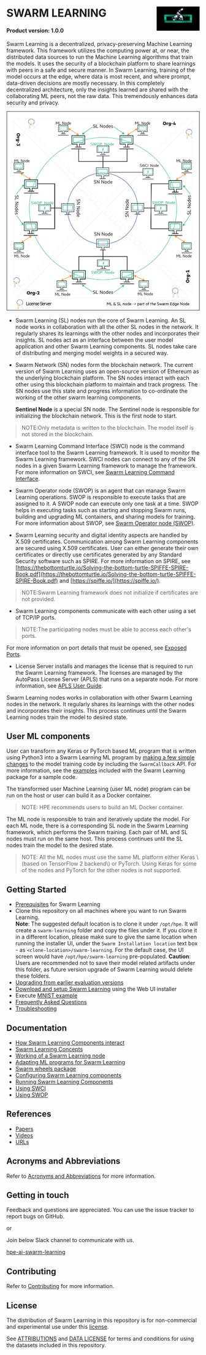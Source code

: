 # <d></d> <img style="float: right;" src="docs/images/GettyImages-1148109728_EAA-graphic-A_112_0_72_RGB.jpg?raw=true"/> SWARM LEARNING

#### Product version: 1.0.0

Swarm Learning is a decentralized, privacy-preserving Machine Learning framework. This framework utilizes the computing power at, or near, the distributed data sources to run the Machine Learning algorithms that train the models. It uses the security of a blockchain platform to share learnings with peers in a safe and secure manner. In Swarm Learning, training of the model occurs at the edge, where data is most recent, and where prompt, data-driven decisions are mostly necessary. In this completely decentralized architecture, only the insights learned are shared with the collaborating ML peers, not the raw data. This tremendously enhances data security and privacy.

![Swarm_components_architecture](./docs/User/GUID-E80D248E-E754-498E-99D6-67508092F779-high.png)

-   Swarm Learning \(SL\) nodes run the core of Swarm Learning. An SL node works in collaboration with all the other SL nodes in the network. It regularly shares its learnings with the other nodes and incorporates their insights. SL nodes act as an interface between the user model application and other Swarm Learning components. SL nodes take care of distributing and merging model weights in a secured way.

-   Swarm Network \(SN\) nodes form the blockchain network. The current version of Swarm Learning uses an open-source version of Ethereum as the underlying blockchain platform. The SN nodes interact with each other using this blockchain platform to maintain and track progress. The SN nodes use this state and progress information to co-ordinate the working of the other swarm learning components.

    **Sentinel Node** is a special SN node. The Sentinel node is responsible for initializing the blockchain network. This is the first node to start.

<blockquote>
    NOTE:Only metadata is written to the blockchain. The model itself is not stored in the blockchain.

</blockquote>

-   Swarm Learning Command Interface \(SWCI\) node is the command interface tool to the Swarm Learning framework. It is used to monitor the Swarm Learning framework. SWCI nodes can connect to any of the SN nodes in a given Swarm Learning framework to manage the framework. 
For more information on SWCI, see [Swarm Learning Command Interface](./docs/User/Swarm_Learning_Command_Interface.md).

-   Swarm Operator node \(SWOP\) is an agent that can manage Swarm Learning operations. SWOP is responsible to execute tasks that are assigned to it. A SWOP node can execute only one task at a time. SWOP helps in executing tasks such as starting and stopping Swarm runs, building and upgrading ML containers, and sharing models for training. For more information about SWOP, see [Swarm Operator node \(SWOP\)](./docs/User/Swarm_Operator_node_(SWOP).md).

-   Swarm Learning security and digital identity aspects are handled by X.509 certificates. Communication among Swarm Learning components are secured using X.509 certificates. User can either generate their own certificates or directly use certificates generated by any Standard Security software such as SPIRE. For more information on SPIRE, see [https://thebottomturtle.io/Solving-the-bottom-turtle-SPIFFE-SPIRE-Book.pdf](https://thebottomturtle.io/Solving-the-bottom-turtle-SPIFFE-SPIRE-Book.pdf) and [https://spiffe.io/](https://spiffe.io/).

<blockquote>
    NOTE:Swarm Learning framework does not initialize if certificates are not provided.
</blockquote>

-   Swarm Learning components communicate with each other using a set of TCP/IP ports.

<blockquote>
NOTE:The participating nodes must be able to access each other's ports.

</blockquote>

For more information on port details that must be opened, see [Exposed Ports](/docs/Install/Exposed_port_numbers.md).

-   License Server installs and manages the license that is required to run the Swarm Learning framework. The licenses are managed by the AutoPass License Server \(APLS\) that runs on a separate node. For more information, see [APLS User Guide](/docs/HPE%20AutoPass%20License%20Server%20User%20Guide.pdf).

Swarm Learning nodes works in collaboration with other Swarm Learning nodes in the network. It regularly shares its learnings with the other nodes and incorporates their insights. This process continues until the Swarm Learning nodes train the model to desired state.

## User ML components

User can transform any Keras or PyTorch based ML program that is written using Python3 into a Swarm Learning ML program by [making a few simple changes](./docs/User/How_to_Swarm_enable_an_ML_algorithm.md) to the model training code by including the `SwarmCallback` API. For more information, see the [examples](./docs/User/Examples.md) included with the Swarm Learning package for a sample code.

The transformed user Machine Learning \(user ML node\) program can be run on the host or user can build it as a Docker container.

<blockquote>
NOTE: HPE recommends users to build an ML Docker container.

</blockquote>

The ML node is responsible to train and iteratively update the model. For each ML node, there is a corresponding SL node in the Swarm Learning framework, which performs the Swarm training. Each pair of ML and SL nodes must run on the same host. This process continues until the SL nodes train the model to the desired state.

<blockquote>
NOTE: All the ML nodes must use the same ML platform either Keras \(based on TensorFlow 2 backend\) or PyTorch. Using Keras for some of the nodes and PyTorch for the other nodes is not supported.
</blockquote>

## Getting Started
  - [Prerequisites](/docs/Install/Prerequisites.md) for Swarm Learning
  - Clone this repository on all machines where you want to run Swarm Learning.<br>
    **Note**: The suggested default location is to clone it under `/opt/hpe`. It will create a `swarm-learning` folder and copy the files under it. If you clone it in a different location, please make sure to give the same location when running the installer UI, under the `Swarm Installation location` text box - as `<clone-location>/swarm-learning`. For the default case, the UI screen would have `/opt/hpe/swarm-learning` pre-populated.
    **Caution**: Users are recommended not to save their model related artifacts under this folder, as future version upgrade of Swarm Learning would delete these folders.
  - [Upgrading from earlier evaluation versions](/docs/Install/Versioning_and_upgrade.md)
  - [Download and setup Swarm Learning](/docs/Install/HPE_Swarm_Learning_installation.md) using the Web UI installer 
  - Execute [MNIST example](/docs/User/MNIST.md) 
  - [Frequently Asked Questions](/docs/User/Frequently_asked_questions.md)
  - [Troubleshooting](/docs/User/Troubleshooting.md)

## Documentation

  - [How Swarm Learning Components interact](/docs/User/Swarm_Learning_component_interactions.md)
  - [Swarm Learning Concepts](/docs/User/Swarm_Learning_concepts.md)
  - [Working of a Swarm Learning node](/docs/User/Working_of_a_Swarm_Learning_node.md)
  - [Adapting ML programs for Swarm Learning](/docs/User/Adapting_an_ML_program_for_Swarm_Learning.md)
  - [Swarm wheels package](/docs/User/Swarm_client_interface-wheels_package.md)
  - [Configuring Swarm Learning components](/docs/Install/Configuring_Swarm_Learning.md) 
  - [Running Swarm Learning Components](/docs/Install/Running_Swarm_Learning.md)
  - [Using SWCI](/docs/User/Swarm_Learning_Command_Interface.md)
  - [Using SWOP](/docs/User/Swarm_Operator_node_(SWOP).md)
  
## References

  - [Papers](docs/papers-and-articles.md)
  - [Videos](docs/videos.md)
  - [URLs](docs/URL.md)

## Acronyms and Abbreviations
  Refer to [Acronyms and Abbreviations](docs/acronyms.md) for more information.

## Getting in touch 
  Feedback and questions are appreciated. You can use the issue tracker to report bugs on GitHub.
  
  or
  
  Join below Slack channel to communicate with us. 
  
  [hpe-ai-swarm-learning](https://hpe-external.slack.com/archives/C02PWRJPWVD)


## Contributing
  Refer to [Contributing](CONTRIBUTING.md) for more information.

## License
  The distribution of Swarm Learning in this repository is for non-commercial and experimental use under this [license](LICENSE.md). 
  
  See [ATTRIBUTIONS](ATTRIBUTIONS.md) and [DATA LICENSE](DATA_LICENSE.md) for terms and conditions for using the datasets included in this repository.
